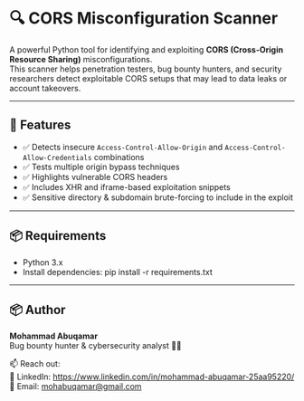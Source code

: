 # 🔍 CORS Misconfiguration Scanner

A powerful Python tool for identifying and exploiting **CORS (Cross-Origin Resource Sharing)** misconfigurations.  
This scanner helps penetration testers, bug bounty hunters, and security researchers detect exploitable CORS setups that may lead to data leaks or account takeovers.

---

## 🚀 Features

- ✅ Detects insecure `Access-Control-Allow-Origin` and `Access-Control-Allow-Credentials` combinations
- ✅ Tests multiple origin bypass techniques
- ✅ Highlights vulnerable CORS headers
- ✅ Includes XHR and iframe-based exploitation snippets
- ✅ Sensitive directory & subdomain brute-forcing to include in the exploit

---

## 📦 Requirements

- Python 3.x
- Install dependencies: pip install -r requirements.txt

---

## 📦 Author

**Mohammad Abuqamar**  
Bug bounty hunter & cybersecurity analyst 🕵️‍♂️

📫 Reach out:  
🔗 LinkedIn: https://www.linkedin.com/in/mohammad-abuqamar-25aa95220/ 
📧 Email: mohabuqamar@gmail.com

